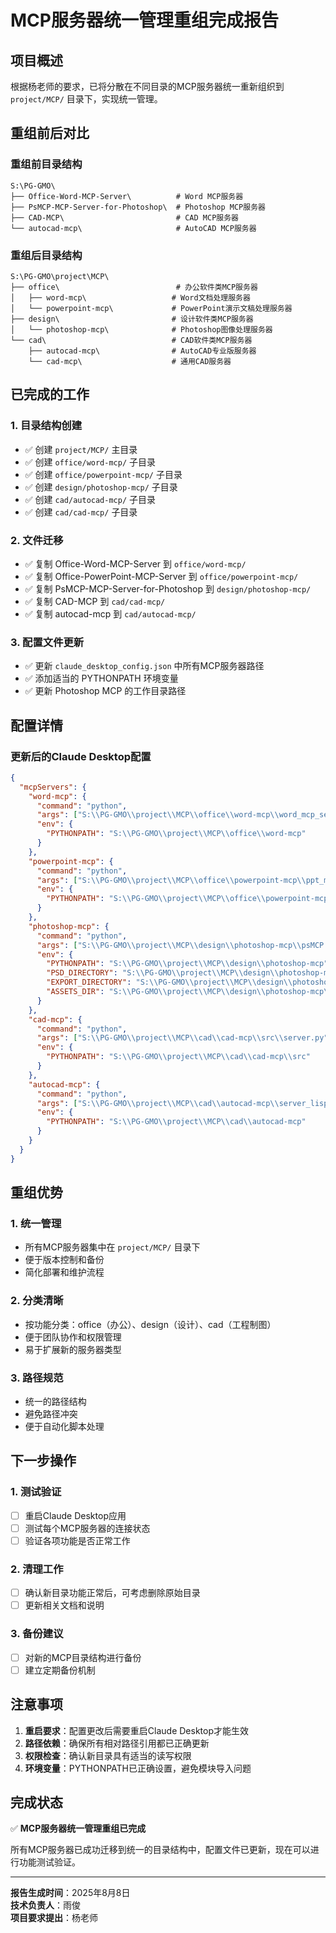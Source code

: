 # MCP服务器统一管理重组完成报告

## 项目概述
根据杨老师的要求，已将分散在不同目录的MCP服务器统一重新组织到 `project/MCP/` 目录下，实现统一管理。

## 重组前后对比

### 重组前目录结构
```
S:\PG-GMO\
├── Office-Word-MCP-Server\          # Word MCP服务器
├── PsMCP-MCP-Server-for-Photoshop\  # Photoshop MCP服务器
├── CAD-MCP\                         # CAD MCP服务器
└── autocad-mcp\                     # AutoCAD MCP服务器
```

### 重组后目录结构
```
S:\PG-GMO\project\MCP\
├── office\                          # 办公软件类MCP服务器
│   ├── word-mcp\                   # Word文档处理服务器
│   └── powerpoint-mcp\             # PowerPoint演示文稿处理服务器
├── design\                         # 设计软件类MCP服务器
│   └── photoshop-mcp\              # Photoshop图像处理服务器
└── cad\                            # CAD软件类MCP服务器
    ├── autocad-mcp\                # AutoCAD专业版服务器
    └── cad-mcp\                    # 通用CAD服务器
```

## 已完成的工作

### 1. 目录结构创建
- ✅ 创建 `project/MCP/` 主目录
- ✅ 创建 `office/word-mcp/` 子目录
- ✅ 创建 `office/powerpoint-mcp/` 子目录
- ✅ 创建 `design/photoshop-mcp/` 子目录
- ✅ 创建 `cad/autocad-mcp/` 子目录
- ✅ 创建 `cad/cad-mcp/` 子目录

### 2. 文件迁移
- ✅ 复制 Office-Word-MCP-Server 到 `office/word-mcp/`
- ✅ 复制 Office-PowerPoint-MCP-Server 到 `office/powerpoint-mcp/`
- ✅ 复制 PsMCP-MCP-Server-for-Photoshop 到 `design/photoshop-mcp/`
- ✅ 复制 CAD-MCP 到 `cad/cad-mcp/`
- ✅ 复制 autocad-mcp 到 `cad/autocad-mcp/`

### 3. 配置文件更新
- ✅ 更新 `claude_desktop_config.json` 中所有MCP服务器路径
- ✅ 添加适当的 PYTHONPATH 环境变量
- ✅ 更新 Photoshop MCP 的工作目录路径

## 配置详情

### 更新后的Claude Desktop配置
```json
{
  "mcpServers": {
    "word-mcp": {
      "command": "python",
      "args": ["S:\\PG-GMO\\project\\MCP\\office\\word-mcp\\word_mcp_server.py"],
      "env": {
        "PYTHONPATH": "S:\\PG-GMO\\project\\MCP\\office\\word-mcp"
      }
    },
    "powerpoint-mcp": {
      "command": "python",
      "args": ["S:\\PG-GMO\\project\\MCP\\office\\powerpoint-mcp\\ppt_mcp_server.py"],
      "env": {
        "PYTHONPATH": "S:\\PG-GMO\\project\\MCP\\office\\powerpoint-mcp"
      }
    },
    "photoshop-mcp": {
      "command": "python",
      "args": ["S:\\PG-GMO\\project\\MCP\\design\\photoshop-mcp\\psMCP.py"],
      "env": {
        "PYTHONPATH": "S:\\PG-GMO\\project\\MCP\\design\\photoshop-mcp",
        "PSD_DIRECTORY": "S:\\PG-GMO\\project\\MCP\\design\\photoshop-mcp\\psd_files",
        "EXPORT_DIRECTORY": "S:\\PG-GMO\\project\\MCP\\design\\photoshop-mcp\\exports",
        "ASSETS_DIR": "S:\\PG-GMO\\project\\MCP\\design\\photoshop-mcp\\assets"
      }
    },
    "cad-mcp": {
      "command": "python",
      "args": ["S:\\PG-GMO\\project\\MCP\\cad\\cad-mcp\\src\\server.py"],
      "env": {
        "PYTHONPATH": "S:\\PG-GMO\\project\\MCP\\cad\\cad-mcp\\src"
      }
    },
    "autocad-mcp": {
      "command": "python",
      "args": ["S:\\PG-GMO\\project\\MCP\\cad\\autocad-mcp\\server_lisp.py"],
      "env": {
        "PYTHONPATH": "S:\\PG-GMO\\project\\MCP\\cad\\autocad-mcp"
      }
    }
  }
}
```

## 重组优势

### 1. 统一管理
- 所有MCP服务器集中在 `project/MCP/` 目录下
- 便于版本控制和备份
- 简化部署和维护流程

### 2. 分类清晰
- 按功能分类：office（办公）、design（设计）、cad（工程制图）
- 便于团队协作和权限管理
- 易于扩展新的服务器类型

### 3. 路径规范
- 统一的路径结构
- 避免路径冲突
- 便于自动化脚本处理

## 下一步操作

### 1. 测试验证
- [ ] 重启Claude Desktop应用
- [ ] 测试每个MCP服务器的连接状态
- [ ] 验证各项功能是否正常工作

### 2. 清理工作
- [ ] 确认新目录功能正常后，可考虑删除原始目录
- [ ] 更新相关文档和说明

### 3. 备份建议
- [ ] 对新的MCP目录结构进行备份
- [ ] 建立定期备份机制

## 注意事项

1. **重启要求**：配置更改后需要重启Claude Desktop才能生效
2. **路径依赖**：确保所有相对路径引用都已正确更新
3. **权限检查**：确认新目录具有适当的读写权限
4. **环境变量**：PYTHONPATH已正确设置，避免模块导入问题

## 完成状态

✅ **MCP服务器统一管理重组已完成**

所有MCP服务器已成功迁移到统一的目录结构中，配置文件已更新，现在可以进行功能测试验证。

---

**报告生成时间**：2025年8月8日  
**技术负责人**：雨俊  
**项目要求提出**：杨老师